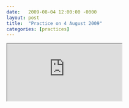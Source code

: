 ```yaml
---
date:   2009-08-04 12:00:00 -0000
layout: post
title:  "Practice on 4 August 2009"
categories: [practices]
---
```

<iframe src="https://www.youtube.com/embed/U5_8DStxbIA?rel=0" allowfullscreen="allowfullscreen"></iframe>

